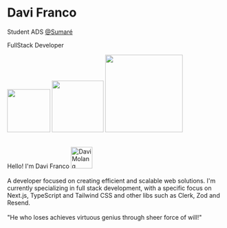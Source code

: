 <div>
    <h1>Davi Franco</h1> 
</div>

<p>Student ADS <a href="https://www.sumare.edu.br/">@Sumaré</a></p>
   <p>FullStack Developer</p>
   
<div>
   <a href="https://www.instagram.com/dabiiliam/" target="_blank"><img style="width: 100px;" src="https://img.shields.io/badge/dabiliam-00875f?style=for-the-badge&logo=instagram&logoColor=white&amp target="_blank"></a>
   <a href="https://www.linkedin.com/in/davi-franco-b834532b7/" target="_blank"><img style="width: 120px;" src="https://img.shields.io/badge/Davi%20Franco-00875f?style=for-the-badge&logo=linkedin&logoColor=white&amp target="_blank"></a>
   <a href="mailto:08davidev@gmail.com" target="_blank"><img style="width: 180px;" src="https://img.shields.io/badge/08davidev@gmail.com-00875f?style=for-the-badge&logo=gmail&logoColor=white&amp target="_blank"></a>
</div>


 <div>
     <div style="display: inline_block">
        <br>
        <p>
        Hello! I'm Davi Franco <img align="" height="50" alt="Davi Molang" src="https://github.com/DabiLiam/DabiLiam/assets/130109019/c17b6eb2-f298-4b80-b11e-7e57aea636ae"> 
        <br> 
        <br>
        A developer focused on creating efficient and scalable web solutions. I'm currently specializing in full stack development, with a specific focus on Next.js, TypeScript and Tailwind CSS and other libs such as Clerk, Zod and Resend.
        <br>
        <br>
        "He who loses achieves virtuous genius through sheer force of will!"
        </p>
     </div>


